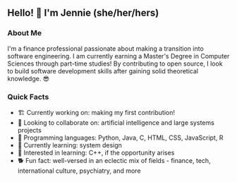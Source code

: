 <!--
**jennie-jd/jennie-jd** is a ✨ _special_ ✨ repository because its `README.md` (this file) appears on your GitHub profile.
Here are some ideas to get you started:
- 🔭 I’m currently working on ...
- 🌱 I’m currently learning ...
- 👯 I’m looking to collaborate on ...
- 🤔 I’m looking for help with ...
- 💬 Ask me about ...
- 📫 How to reach me: ...
- 😄 Pronouns: ...
- ⚡ Fun fact: ...
-->

## Hello! 🐇 I'm Jennie (she/her/hers)

### About Me
I'm a finance professional passionate about making a transition into software engineering. I am currently earning a Master's Degree in Computer Sciences through part-time studies! By contributing to open source, I look to build software development skills after gaining solid theoretical knowledge. 😎

### Quick Facts
- 🏗️ Currently working on: making my first contribution!
- 👯 Looking to collaborate on: artificial intelligence and large systems projects
- 🧰 Programming languages: Python, Java, C, HTML, CSS, JavaScript, R
- 🌱 Currently learning: system design
- 💮 Interested in learning: C++, if the opportunity arises
- 🐕 Fun fact: well-versed in an eclectic mix of fields - finance, tech, international culture, psychiatry, and more
